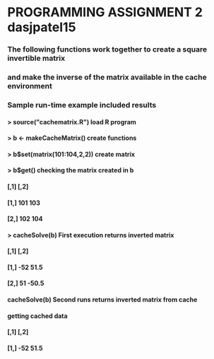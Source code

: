 # PROGRAMMING ASSIGNMENT 2  dasjpatel15
### The following functions work together to create a square invertible matrix
### and make the inverse of the matrix available in the cache environment
###
### Sample run-time example included results
#### > source("cachematrix.R") 	load R program
#### > b <- makeCacheMatrix() 	create functions
#### > b$set(matrix(101:104,2,2))   create matrix
#### > b$get()			checking the matrix created in b
#### [,1] [,2]
#### [1,]  101  103
#### [2,]  102  104
#### > cacheSolve(b)		First execution returns inverted matrix
#### [,1]  [,2]
#### [1,]  -52  51.5
#### [2,]   51 -50.5
#### cacheSolve(b)		Second runs returns inverted matrix from cache
#### getting cached data
#### [,1]  [,2]
#### [1,]  -52  51.5

